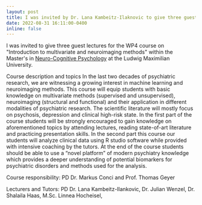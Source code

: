 ```yaml
---
layout: post
title: I was invited by Dr. Lana Kambeitz-Ilaknovic to give three guest lectures for the course "Introduction to multivariate and neuroimaging methods."
date: 2022-08-31 16:11:00-0400
inline: false
---
```


I was invited to give three guest lectures for the WP4 course on "Introduction to multivariate and neuroimaging methods" within the Master's in <a href="https://www.psy.lmu.de/ncp/curriculum/general_course/index.html">Neuro-Cognitive Psychology</a> at the Ludwig Maximilian University. 


Course description and topics
In the last two decades of psychiatric research, we are witnessing a growing interest in machine learning and neuroimaging methods. This course will equip students with basic
knowledge on multivariate methods (supervised and unsupervised), neuroimaging (structural and functional) and their application in different modalities of psychiatric research. The
scientific literature will mostly focus on psychosis, depression and clinical high-risk state. In the first part of the course students will be strongly encouraged to gain knowledge on
aforementioned topics by attending lectures, reading state-of-art literature and practicing presentation skills. In the second part this course our students will analyze clinical data using
R studio software while provided with intensive coaching by the tutors. At the end of the course students should be able to use a “novel platform” of modern psychiatry knowledge
which provides a deeper understanding of potential biomarkers for psychiatric disorders and methods used for the analysis.

Course responsibility:
PD Dr. Markus Conci and Prof. Thomas Geyer

Lecturers and Tutors:
PD Dr. Lana Kambeitz-Ilankovic, 
Dr. Julian Wenzel, 
Dr. Shalaila Haas, 
M.Sc. Linnea Hocheisel, 